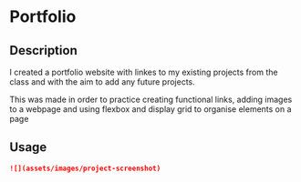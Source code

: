 

# Portfolio

## Description 

I created a portfolio website with linkes to my existing projects from the class and with the aim to add any future projects.

This was made in order to practice creating functional links, adding images to a webpage and using flexbox and display grid to organise elements on a page


## Usage 

```md
![](assets/images/project-screenshot)
```


